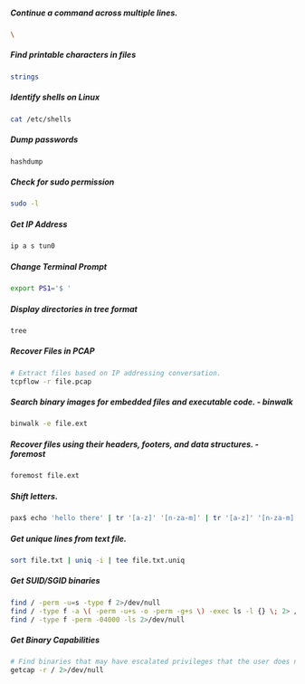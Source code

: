 
##### Continue a command across multiple lines.
```bash
\
```

##### Find printable characters in files
```bash
strings
```

##### Identify shells on Linux
```bash
cat /etc/shells
```

##### Dump passwords
```bash
hashdump
```

##### Check for sudo permission
```bash
sudo -l
```

##### Get IP Address
```bash
ip a s tun0
```

##### Change Terminal Prompt
```bash
export PS1='$ '
```

##### Display directories in tree format
```bash
tree
```

##### Recover Files in PCAP
```bash
# Extract files based on IP addressing conversation.
tcpflow -r file.pcap
```

##### Search binary images for embedded files and executable code. - binwalk
```bash
binwalk -e file.ext
```

##### Recover files using their headers, footers, and data structures. - foremost
```bash
foremost file.ext
```

##### Shift letters.
```bash
pax$ echo 'hello there' | tr '[a-z]' '[n-za-m]' | tr '[a-z]' '[n-za-m]'
```

##### Get unique lines from text file.
```bash
sort file.txt | uniq -i | tee file.txt.uniq
```

##### Get SUID/SGID binaries
```bash
find / -perm -u=s -type f 2>/dev/null
find / -type f -a \( -perm -u+s -o -perm -g+s \) -exec ls -l {} \; 2> /dev/null
find / -type f -perm -04000 -ls 2>/dev/null
```

##### Get Binary Capabilities
```bash
# Find binaries that may have escalated privileges that the user does not have.
getcap -r / 2>/dev/null
```